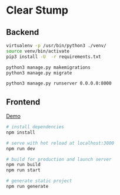 # Clear Stump

## Backend

```bash
virtualenv -p /usr/bin/python3 ./venv/
source venv/bin/activate
pip3 install -U  -r requirements.txt

python3 manage.py makemigrations
python3 manage.py migrate

python3 manage.py runserver 0.0.0.0:8000
```

## Frontend

[Demo](https://berserg2010.github.io/ClearStump/)

```bash
# install dependencies
npm install

# serve with hot reload at localhost:3000
npm run dev

# build for production and launch server
npm run build
npm run start

# generate static project
npm run generate
```
